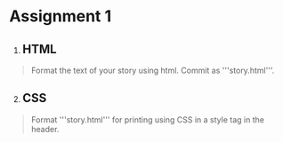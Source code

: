 Assignment 1
============

1. ## HTML
> Format the text of your story using html. Commit as '''story.html'''.

2. ## CSS
> Format '''story.html''' for printing using CSS in a style tag in the header.
